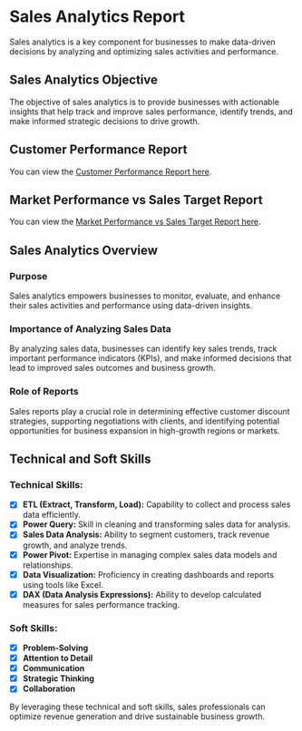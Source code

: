 # Sales Analytics Report

Sales analytics is a key component for businesses to make data-driven decisions by analyzing and optimizing sales activities and performance.

## Sales Analytics Objective

The objective of sales analytics is to provide businesses with actionable insights that help track and improve sales performance, identify trends, and make informed strategic decisions to drive growth.

## Customer Performance Report

You can view the [Customer Performance Report here](https://github.com/manishsahu-65/Excel_Sales_Analytics/blob/main/Customer%20Performance%20Report.pdf).

## Market Performance vs Sales Target Report

You can view the [Market Performance vs Sales Target Report here](https://github.com/manishsahu-65/Excel_Sales_Analytics/blob/main/Market%20Performance%20vs%20Target%20Report.pdf).

## Sales Analytics Overview

### Purpose
Sales analytics empowers businesses to monitor, evaluate, and enhance their sales activities and performance using data-driven insights.

### Importance of Analyzing Sales Data
By analyzing sales data, businesses can identify key sales trends, track important performance indicators (KPIs), and make informed decisions that lead to improved sales outcomes and business growth.

### Role of Reports
Sales reports play a crucial role in determining effective customer discount strategies, supporting negotiations with clients, and identifying potential opportunities for business expansion in high-growth regions or markets.

## Technical and Soft Skills

### **Technical Skills:**
- [x] **ETL (Extract, Transform, Load):** Capability to collect and process sales data efficiently.
- [x] **Power Query:** Skill in cleaning and transforming sales data for analysis.
- [x] **Sales Data Analysis:** Ability to segment customers, track revenue growth, and analyze trends.
- [x] **Power Pivot:** Expertise in managing complex sales data models and relationships.
- [x] **Data Visualization:** Proficiency in creating dashboards and reports using tools like Excel.
- [x] **DAX (Data Analysis Expressions):** Ability to develop calculated measures for sales performance tracking.

### **Soft Skills:**
- [x] **Problem-Solving**
- [x] **Attention to Detail**
- [x] **Communication**
- [x] **Strategic Thinking**
- [x] **Collaboration**

By leveraging these technical and soft skills, sales professionals can optimize revenue generation and drive sustainable business growth.

